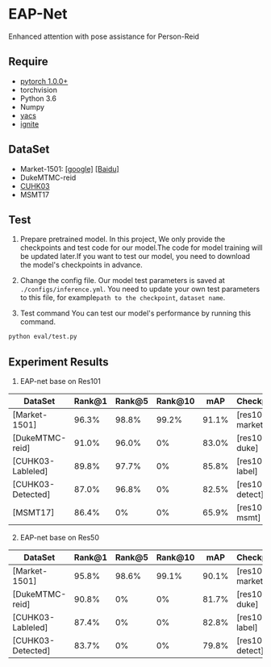 # EAP-Net
Enhanced attention with pose assistance for Person-Reid

## Require
- [pytorch 1.0.0+](https://pytorch.org/)
- torchvision
- Python 3.6
- Numpy
- [yacs](https://github.com/rbgirshick/yacs)
- [ignite](https://pypi.org/project/pytorch-ignite/)

## DataSet
- Market-1501: [[google]](https://drive.google.com/file/d/0B8-rUzbwVRk0c054eEozWG9COHM/view) [[Baidu]](https://pan.baidu.com/s/1ntIi2Op)
- DukeMTMC-reid
- [CUHK03](http://www.ee.cuhk.edu.hk/~xgwang/CUHK_identification.html)
- MSMT17

## Test

1. Prepare pretrained model.
  In this project, We only provide the checkpoints and test code for our model.The code for model training will be updated later.If you want to test our model, you need to download the model's checkpoints in advance.

2. Change the config file.
  Our model test parameters is saved at  `./configs/inference.yml`. You need to update your own test parameters to this file, for example`path to the checkpoint`, `dataset name`.

3. Test command
  You can test our model's performance by running this command.
  ```bash
  python eval/test.py
  ```

## Experiment Results
1. EAP-net base on Res101

|DataSet | Rank@1 | Rank@5 | Rank@10 | mAP| Checkpoint|
| -------- | ----- | ----- | ----- | ---- | ---- |
| [Market-1501] | 96.3% | 98.8% | 99.2% | 91.1% |  [res101-market] |
| [DukeMTMC-reid] | 91.0% | 96.0% | 0% | 83.0% | [res101-duke] |
| [CUHK03-Lableled] | 89.8% | 97.7% | 0% | 85.8% | [res101-label] |
| [CUHK03-Detected] | 87.0% | 96.8% | 0% | 82.5% | [res101-detect] |
| [MSMT17] | 86.4% | 0% | 0% | 65.9% | [res101-msmt] |

2. EAP-net base on Res50

|DataSet | Rank@1 | Rank@5 | Rank@10 | mAP| Checkpoint|
| -------- | ----- | ----- | ----- | ---- | ---- |
| [Market-1501] | 95.8% | 98.6% | 99.1% | 90.1% |  [res101-market] |
| [DukeMTMC-reid] | 90.8% | 0% | 0% | 81.7% | [res101-duke] |
| [CUHK03-Lableled] | 87.4% | 0% | 0% | 82.8% | [res101-label] |
| [CUHK03-Detected] | 83.7% | 0% | 0% | 79.8% | [res101-detect] |
